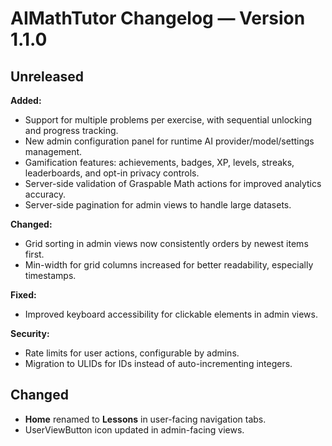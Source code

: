 
# AIMathTutor Changelog — Version 1.1.0

## Unreleased

**Added:**

- Support for multiple problems per exercise, with sequential unlocking and progress tracking.
- New admin configuration panel for runtime AI provider/model/settings management.
- Gamification features: achievements, badges, XP, levels, streaks, leaderboards, and opt-in privacy controls.
- Server-side validation of Graspable Math actions for improved analytics accuracy.
- Server-side pagination for admin views to handle large datasets.

**Changed:**

- Grid sorting in admin views now consistently orders by newest items first.
- Min-width for grid columns increased for better readability, especially timestamps.

**Fixed:**

- Improved keyboard accessibility for clickable elements in admin views.

**Security:**

- Rate limits for user actions, configurable by admins.
- Migration to ULIDs for IDs instead of auto-incrementing integers.

## Changed

- **Home** renamed to **Lessons** in user-facing navigation tabs.
- UserViewButton icon updated in admin-facing views.
